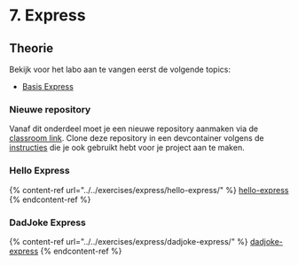 # 7. Express

## Theorie

Bekijk voor het labo aan te vangen eerst de volgende topics:

* [Basis Express](../../express.js/basis.md)

### Nieuwe repository

Vanaf dit onderdeel moet je een nieuwe repository aanmaken via de [classroom link](https://classroom.github.com/a/SkRuZq2N). Clone deze repository in een devcontainer volgens de [instructies](../../project/dev-container.md) die je ook gebruikt hebt voor je project aan te maken.&#x20;

### Hello Express

{% content-ref url="../../exercises/express/hello-express/" %}
[hello-express](../../exercises/express/hello-express/)
{% endcontent-ref %}

### DadJoke Express

{% content-ref url="../../exercises/express/dadjoke-express/" %}
[dadjoke-express](../../exercises/express/dadjoke-express/)
{% endcontent-ref %}
